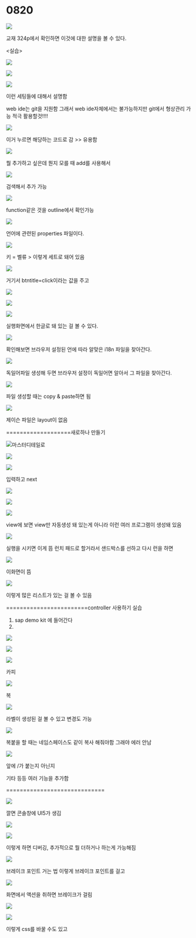 # 0820

![](../../../.gitbook/assets/image%20%28293%29.png)

교재 324p에서 확인하면 이것에 대한 설명을 볼 수 있다.

&lt;실습&gt;

![](../../../.gitbook/assets/image%20%28344%29.png)

![](../../../.gitbook/assets/image%20%28322%29.png)

![](../../../.gitbook/assets/image%20%28308%29.png)

이런 세팅들에 대해서 설명함

web ide는 git을 지원함 그래서 web ide자체에서는 불가능하지만 git에서 형상관리 가능 적극 활용할것!!!!

![](../../../.gitbook/assets/image%20%28289%29.png)

이거 누르면 해당하는 코드로 감 &gt;&gt; 유용함

![](../../../.gitbook/assets/image%20%28295%29.png)

뭘 추가하고 싶은데 뭔지 모를 때 add를 사용해서

![](../../../.gitbook/assets/image%20%28338%29.png)

검색해서 추가 가능

![](../../../.gitbook/assets/image%20%28330%29.png)

function같은 것을 outline에서 확인가능



![](../../../.gitbook/assets/image%20%28290%29.png)

언어에 관련된 properties 파일이다. 

![](../../../.gitbook/assets/image%20%28300%29.png)

키 = 벨류 &gt; 이렇게 세트로 돼어 있음 

![](../../../.gitbook/assets/image%20%28328%29.png)

거기서 btntitle=click이라는 값을 주고 

![](../../../.gitbook/assets/image%20%28303%29.png)

![](../../../.gitbook/assets/image%20%28340%29.png)

![](../../../.gitbook/assets/image%20%28335%29.png)

실행화면에서 한글로 돼 있는 걸 볼 수 있다.

![](../../../.gitbook/assets/image%20%28326%29.png)

확인해보면 브라우저 설정된 언에 따라 알맞은 i18n 파일을 찾아간다.

![](../../../.gitbook/assets/image%20%28313%29.png)

독일어파일 생성해 두면 브라우저 설정이 독일어면 알아서 그 파일을 찾아간다.

![](../../../.gitbook/assets/image%20%28321%29.png)

파일 생성할 때는 copy & paste하면 됨

![](../../../.gitbook/assets/image%20%28327%29.png)

제이슨 파일은 layout이 없음

===================새로하나 만들기

![&#xB9C8;&#xC2A4;&#xD130;&#xB514;&#xD14C;&#xC77C;&#xB85C;](../../../.gitbook/assets/image%20%28337%29.png)

![](../../../.gitbook/assets/image%20%28334%29.png)

![](../../../.gitbook/assets/image%20%28310%29.png)

입력하고 next

![](../../../.gitbook/assets/image%20%28301%29.png)

![](../../../.gitbook/assets/image%20%28306%29.png)

![](../../../.gitbook/assets/image%20%28314%29.png)

view에 보면 view만 자동생성 돼 있는게 아니라 이런 여러 프로그램이 생성돼 있음

![](../../../.gitbook/assets/image%20%28288%29.png)

실행을 시키면 이게 뜸 런치 패드로 할거라서 샌드박스를 선하고 다시 런을 하면 

![](../../../.gitbook/assets/image%20%28333%29.png)

이화면이 뜸 

![](../../../.gitbook/assets/image%20%28294%29.png)

이렇게 많은 리스트가 있는 걸 볼 수 있음

========================controller 사용하기 실습

1. sap demo kit 에 들어간다
2. 
![](../../../.gitbook/assets/image%20%28311%29.png)

![](../../../.gitbook/assets/image%20%28317%29.png)

![](../../../.gitbook/assets/image%20%28341%29.png)

카피

![](../../../.gitbook/assets/image%20%28332%29.png)

복

![](../../../.gitbook/assets/image%20%28348%29.png)

라벨이 생성된 걸 볼 수 있고 변경도 가능

![](../../../.gitbook/assets/image%20%28291%29.png)

복붙을 할 때는 네임스페이스도 같이 복사 해줘야함 그래야 에러 안남

![](../../../.gitbook/assets/image%20%28296%29.png)

앞에 /가 붙는지 아닌지 

기타 등등 여러 기능을 추가함 

=============================

![](../../../.gitbook/assets/image%20%28312%29.png)

깔면 콘솔창에 UI5가 생김

![](../../../.gitbook/assets/image%20%28329%29.png)

![](../../../.gitbook/assets/image%20%28325%29.png)

이렇게 하면 디버깅, 추가적으로 뭘 더하거나 하는게 가능해짐

![](../../../.gitbook/assets/image%20%28304%29.png)

브레이크 포인트 거는  법 이렇게 브레이크 포인트를 걸고

![](../../../.gitbook/assets/image%20%28324%29.png)

화면에서 액션을 취하면 브레이크가 걸림 

![](../../../.gitbook/assets/image%20%28347%29.png)

![](../../../.gitbook/assets/image%20%28315%29.png)

이렇게 css를 바꿀 수도 있고 



